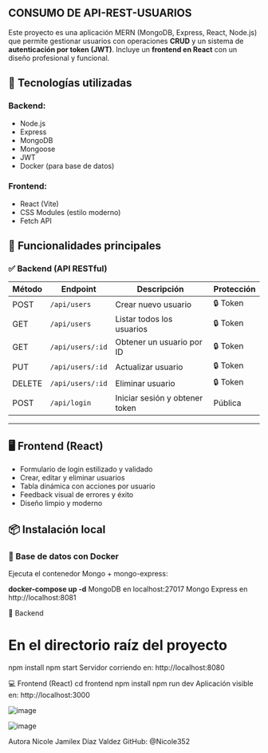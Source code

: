 ## CONSUMO DE API-REST-USUARIOS ##

Este proyecto es una aplicación MERN (MongoDB, Express, React, Node.js) que permite gestionar usuarios con operaciones **CRUD** y un sistema de **autenticación por token (JWT)**. 
Incluye un **frontend en React** con un diseño profesional y funcional.


## 🔧 Tecnologías utilizadas

### Backend:
- Node.js
- Express
- MongoDB
- Mongoose
- JWT
- Docker (para base de datos)

### Frontend:
- React (Vite)
- CSS Modules (estilo moderno)
- Fetch API

## 🚀 Funcionalidades principales

### ✅ Backend (API RESTful)

| Método | Endpoint              | Descripción                      | Protección |
|--------|------------------------|----------------------------------|------------|
| POST   | `/api/users`           | Crear nuevo usuario              | 🔒 Token   |
| GET    | `/api/users`           | Listar todos los usuarios        | 🔒 Token   |
| GET    | `/api/users/:id`       | Obtener un usuario por ID        | 🔒 Token   |
| PUT    | `/api/users/:id`       | Actualizar usuario               | 🔒 Token   |
| DELETE | `/api/users/:id`       | Eliminar usuario                 | 🔒 Token   |
| POST   | `/api/login`           | Iniciar sesión y obtener token   | Pública    |

---

## 🖥️ Frontend (React)

- Formulario de login estilizado y validado
- Crear, editar y eliminar usuarios
- Tabla dinámica con acciones por usuario
- Feedback visual de errores y éxito
- Diseño limpio y moderno

## 📦 Instalación local

### 🐳 Base de datos con Docker

Ejecuta el contenedor Mongo + mongo-express:

**docker-compose up -d**
MongoDB en localhost:27017
Mongo Express en http://localhost:8081

📁 Backend
# En el directorio raíz del proyecto
npm install
npm start
Servidor corriendo en: http://localhost:8080

💻 Frontend (React)
cd frontend
npm install
npm run dev
Aplicación visible en: http://localhost:3000

![image](https://github.com/user-attachments/assets/5d2f4440-bad4-41b2-8a70-43cd0eab813f)

![image](https://github.com/user-attachments/assets/cf7706c2-9e78-42ca-a7d7-3e8c53505eed)


Autora Nicole Jamilex Díaz Valdez GitHub: @Nicole352
